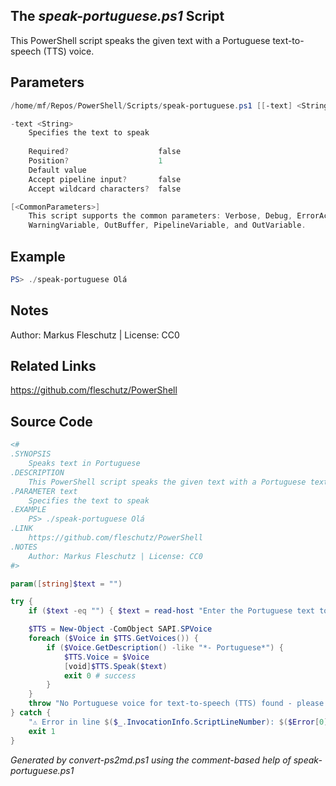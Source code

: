 ## The *speak-portuguese.ps1* Script

This PowerShell script speaks the given text with a Portuguese text-to-speech (TTS) voice.

## Parameters
```powershell
/home/mf/Repos/PowerShell/Scripts/speak-portuguese.ps1 [[-text] <String>] [<CommonParameters>]

-text <String>
    Specifies the text to speak
    
    Required?                    false
    Position?                    1
    Default value                
    Accept pipeline input?       false
    Accept wildcard characters?  false

[<CommonParameters>]
    This script supports the common parameters: Verbose, Debug, ErrorAction, ErrorVariable, WarningAction, 
    WarningVariable, OutBuffer, PipelineVariable, and OutVariable.
```

## Example
```powershell
PS> ./speak-portuguese Olá

```

## Notes
Author: Markus Fleschutz | License: CC0

## Related Links
https://github.com/fleschutz/PowerShell

## Source Code
```powershell
<#
.SYNOPSIS
	Speaks text in Portuguese 
.DESCRIPTION
	This PowerShell script speaks the given text with a Portuguese text-to-speech (TTS) voice.
.PARAMETER text
	Specifies the text to speak
.EXAMPLE
	PS> ./speak-portuguese Olá
.LINK
	https://github.com/fleschutz/PowerShell
.NOTES
	Author: Markus Fleschutz | License: CC0
#>

param([string]$text = "")

try {
	if ($text -eq "") { $text = read-host "Enter the Portuguese text to speak" }

	$TTS = New-Object -ComObject SAPI.SPVoice
	foreach ($Voice in $TTS.GetVoices()) {
		if ($Voice.GetDescription() -like "*- Portuguese*") { 
			$TTS.Voice = $Voice
			[void]$TTS.Speak($text)
			exit 0 # success
		}
	}
	throw "No Portuguese voice for text-to-speech (TTS) found - please install one"
} catch {
	"⚠️ Error in line $($_.InvocationInfo.ScriptLineNumber): $($Error[0])"
	exit 1
}
```

*Generated by convert-ps2md.ps1 using the comment-based help of speak-portuguese.ps1*
